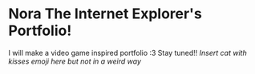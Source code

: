 # Nora The Internet Explorer's Portfolio!

I will make a video game inspired portfolio :3 Stay tuned!! *Insert cat with kisses emoji here but not in a weird way*
